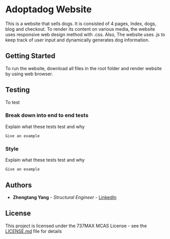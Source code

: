 # Adoptadog Website

This is a website that sells dogs. It is consisted of 4 pages, Index, dogs, blog and checkout. To render its content on various media, the website uses responsive web design method with .css. Also, The website uses .js to keep track of user input and dynamically generates dog information.

## Getting Started

To run the website, download all files in the root folder and render website by using web browser.

## Testing

To test

### Break down into end to end tests

Explain what these tests test and why

```
Give an example
```

### Style

Explain what these tests test and why

```
Give an example
```

## Authors

* **Zhengtang Yang** - *Structural Engineer* - [LinkedIn](https://www.linkedin.com/in/zt-yang-1b66b0185/)

## License

This project is licensed under the 737MAX MCAS License - see the [LICENSE.md](LICENSE.md) file for details
